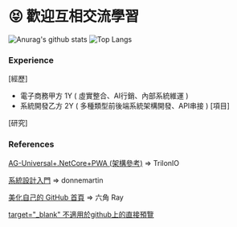 # 😝 歡迎互相交流學習

<!-- 星星圖、語言圖 -->
![Anurag's github stats](https://github-readme-stats.vercel.app/api?username=johch3n611u&theme=highcontrast)
![Top Langs](https://github-readme-stats.vercel.app/api/top-langs/?username=johch3n611u&layout=compact&theme=highcontrast)

### Experience

[經歷]
* 電子商務甲方 1Y ( 虛實整合、AI行銷、內部系統維運 )
* 系統開發乙方 2Y ( 多種類型前後端系統架構開發、API串接 )
[項目]

[研究]

### References

[AG-Universal+.NetCore+PWA (架構參考)](https://github.com/TrilonIO/aspnetcore-angular-universal) => TrilonIO

[系統設計入門](https://github.com/donnemartin/system-design-primer/blob/master/README-zh-TW.md) => donnemartin

[美化自己的 GitHub 首頁](https://hsiangfeng.github.io/other/20210102/1186303391/) => 六角 Ray

[target="_blank" 不適用於github上的直接預覽](https://stackoverflow.com/questions/41915571/open-link-in-new-tab-with-github-markdown-using-target-blank)
